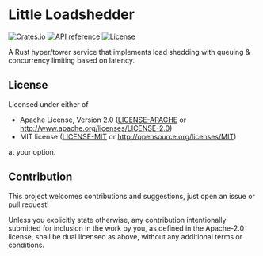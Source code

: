 # Little Loadshedder
[![Crates.io](https://img.shields.io/crates/v/little-loadshedder.svg)](https://crates.io/crates/little-loadshedder)
[![API reference](https://docs.rs/little-loadshedder/badge.svg)](https://docs.rs/little-loadshedder/)
[![License](https://img.shields.io/badge/license-MIT_OR_Apache--2.0-blue.svg)](
https://github.com/Skepfyr/little-loadshedder#license)

A Rust hyper/tower service that implements load shedding with queuing & concurrency limiting based on latency.

## License
Licensed under either of  

 * Apache License, Version 2.0
   ([LICENSE-APACHE](LICENSE-APACHE) or http://www.apache.org/licenses/LICENSE-2.0)
 * MIT license
   ([LICENSE-MIT](LICENSE-MIT) or http://opensource.org/licenses/MIT)

at your option.

## Contribution
This project welcomes contributions and suggestions, just open an issue or pull request!

Unless you explicitly state otherwise, any contribution intentionally submitted
for inclusion in the work by you, as defined in the Apache-2.0 license, shall be
dual licensed as above, without any additional terms or conditions.

